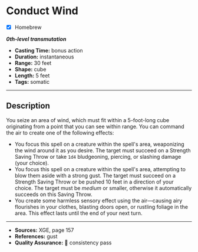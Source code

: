 # Conduct Wind
- [x] Homebrew

***0th-level transmutation***
- **Casting Time:** bonus action
- **Duration:** instantaneous
- **Range:** 30 feet
- **Shape:** cube
- **Length:** 5 feet
- **Tags:** somatic

---

## Description
You seize an area of wind, which must fit within a 5-foot-long cube originating from a point that you can see within range.
You can command the air to create one of the following effects:
- You focus this spell on a creature within the spell's area, weaponizing the wind around it as you desire.
	The target must succeed on a Strength Saving Throw or take `1d4` bludgeoning, piercing, or slashing damage (your choice).
- You focus this spell on a creature within the spell's area, attempting to blow them aside with a strong gust.
	The target must succeed on a Strength Saving Throw or be pushed 10 feet in a direction of your choice.
	The target must be *medium* or smaller, otherwise it automatically succeeds on this Saving Throw.
- You create some harmless sensory effect using the air—causing airy flourishes in your clothes, blasting doors open, or rustling foliage in the area.
	This effect lasts until the end of your next turn.

---

- **Sources:** XGE, page 157
- **References:** gust
- **Quality Assurance:** :star2: consistency pass
